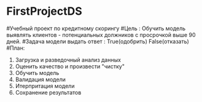# FirstProjectDS
#Учебный проект по кредитному скорингу
#Цель : Обучить модель выявлять клиентов - потенциальных должников с просрочкой выше 90 дней.
#Задача модели выдать ответ : True(одобрить) False(отказать)
#План: 
1. Загрузка и разведочный анализ данных
2. Оценить качество и произвести "чистку"
3. Обучить модель
4. Валидация модели
5. Итерпритация модели
6. Сохранение результатов 
